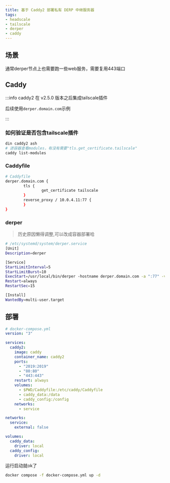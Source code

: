 ```yaml
---
title: 基于 Caddy2 部署私有 DERP 中继服务器
tags:
- headscale
- tailscale
- derper
- caddy
---
```


## 场景

通常derper节点上也需要跑一些web服务，需要复用443端口

## Caddy

:::info
caddy2 在 v2.5.0 版本之后集成tailscale插件

后续使用`derper.domain.com`示例

:::

### 如何验证是否包含tailscale插件

```bash
din caddy2 ash
# 进容器查看modules，有没有需要"tls.get_certificate.tailscale"
caddy list-modules
```

### Caddyfile

```bash
# Caddyfile
derper.domain.com {
        tls {
                get_certificate tailscale
        }
        reverse_proxy / 10.0.4.11:77 {
        }
}
```

### derper

> 历史原因懒得调整,可以改成容器部署哈

```bash
# /etc/systemd/system/derper.service
[Unit]
Description=derper

[Service]
StartLimitInterval=5
StartLimitBurst=10
ExecStart=/usr/local/bin/derper -hostname derper.domain.com -a ":77" -verify-clients
Restart=always
RestartSec=15

[Install]
WantedBy=multi-user.target
```

## 部署

```yaml
# docker-compose.yml
version: "3"

services:
  caddy2:
    image: caddy
    container_name: caddy2
    ports:
      - "2019:2019"
      - "80:80"
      - "443:443"
    restart: always
    volumes:
      - $PWD/Caddyfile:/etc/caddy/Caddyfile
      - caddy_data:/data
      - caddy_config:/config
    networks:
      - service

networks:
  service:
    external: false

volumes:
  caddy_data:
    driver: local
  caddy_config:
    driver: local
```

运行启动就ok了

```bash
docker compose -f docker-compose.yml up -d
```
